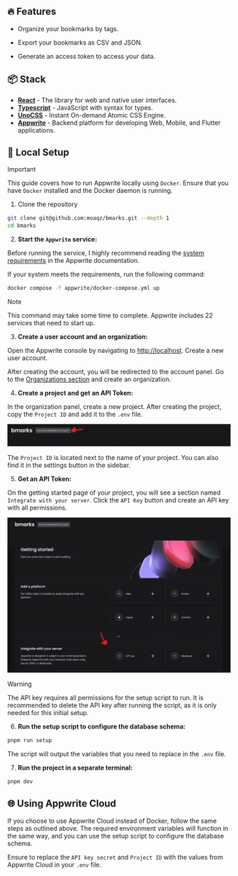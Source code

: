 ## 🔥 Features

- Organize your bookmarks by tags.

- Export your bookmarks as CSV and JSON.

- Generate an access token to access your data.

## 📦 Stack

- [**React**](https://react.dev/) - The library for web and native user interfaces.
- [**Typescript**](https://www.typescriptlang.org/) - JavaScript with syntax for types.
- [**UnoCSS**](https://unocss.dev/) - Instant On-demand Atomic CSS Engine.
- [**Appwrite**](https://appwrite.io/) - Backend platform for developing Web, Mobile, and Flutter applications.

## 🔨 Local Setup

> [!IMPORTANT]
> This guide covers how to run Appwrite locally using `Docker`. Ensure that you have `Docker` installed and the Docker daemon is running.

1. Clone the repository

```bash
git clone git@github.com:moaqz/bmarks.git --depth 1
cd bmarks
```

2. **Start the `Appwrite` service:**

Before running the service, I highly recommend reading the [system requirements](https://appwrite.io/docs/advanced/self-hosting#system-requirements) in the Appwrite documentation.

If your system meets the requirements, run the following command:

```bash
docker compose -f appwrite/docker-compose.yml up
```

> [!NOTE]
> This command may take some time to complete. Appwrite includes 22 services that need to start up.

3. **Create a user account and an organization:**

Open the Appwrite console by navigating to [http://localhost](http://localhost). Create a new user account.

After creating the account, you will be redirected to the account panel. Go to the [Organizations section](http://localhost/console/account/organizations) and create an organization.

4. **Create a project and get an API Token:**

In the organization panel, create a new project. After creating the project, copy the `Project ID` and add it to the `.env` file.

![api-key](/public/assets/api-key.png)

The `Project ID` is located next to the name of your project. You can also find it in the settings button in the sidebar.

5. **Get an API Token:**

On the getting started page of your project, you will see a section named `Integrate with your server`. Click the `API Key` button and create an API key with all permissions.

![integrate-with-your-server](/public/assets/integrate-with-your-server.png)

> [!WARNING]
> The API key requires all permissions for the setup script to run. It is recommended to delete the API key after running the script, as it is only needed for this initial setup.

6. **Run the setup script to configure the database schema:**

```bash
pnpm run setup
```

The script will output the variables that you need to replace in the `.env` file.

7. **Run the project in a separate terminal:**

```bash
pnpm dev
```

## 🌐 Using Appwrite Cloud

If you choose to use Appwrite Cloud instead of Docker, follow the same steps as outlined above. The required environment variables will function in the same way, and you can use the setup script to configure the database schema.

Ensure to replace the `API key secret` and `Project ID` with the values from Appwrite Cloud in your `.env` file.
